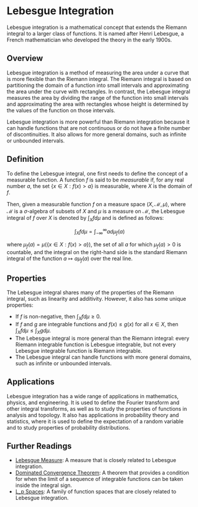 # Lebesgue Integration

Lebesgue integration is a mathematical concept that extends the Riemann integral to a larger class of functions. It is named after Henri Lebesgue, a French mathematician who developed the theory in the early 1900s. 

## Overview

Lebesgue integration is a method of measuring the area under a curve that is more flexible than the Riemann integral. The Riemann integral is based on partitioning the domain of a function into small intervals and approximating the area under the curve with rectangles. In contrast, the Lebesgue integral measures the area by dividing the range of the function into small intervals and approximating the area with rectangles whose height is determined by the values of the function on those intervals. 

Lebesgue integration is more powerful than Riemann integration because it can handle functions that are not continuous or do not have a finite number of discontinuities. It also allows for more general domains, such as infinite or unbounded intervals. 

## Definition

To define the Lebesgue integral, one first needs to define the concept of a measurable function. A function $f$ is said to be *measurable* if, for any real number $a$, the set $\{x \in X : f(x) > a\}$ is measurable, where $X$ is the domain of $f$. 

Then, given a measurable function $f$ on a measure space $(X,\mathcal{M},\mu)$, where $\mathcal{M}$ is a $\sigma$-algebra of subsets of $X$ and $\mu$ is a measure on $\mathcal{M}$, the Lebesgue integral of $f$ over $X$ is denoted by $\int_X f d\mu$ and is defined as follows:

$$\int_X f d\mu = \int_{-\infty}^\infty a d\mu_f(a)$$

where $\mu_f(a) = \mu(\{x \in X : f(x) > a\})$, the set of all $a$ for which $\mu_f(a) > 0$ is countable, and the integral on the right-hand side is the standard Riemann integral of the function $a \mapsto a\mu_f(a)$ over the real line.

## Properties

The Lebesgue integral shares many of the properties of the Riemann integral, such as linearity and additivity. However, it also has some unique properties:

- If $f$ is non-negative, then $\int_X f d\mu \geq 0$.
- If $f$ and $g$ are integrable functions and $f(x) \leq g(x)$ for all $x \in X$, then $\int_X f d\mu \leq \int_X g d\mu$.
- The Lebesgue integral is more general than the Riemann integral: every Riemann integrable function is Lebesgue integrable, but not every Lebesgue integrable function is Riemann integrable.
- The Lebesgue integral can handle functions with more general domains, such as infinite or unbounded intervals.

## Applications

Lebesgue integration has a wide range of applications in mathematics, physics, and engineering. It is used to define the Fourier transform and other integral transforms, as well as to study the properties of functions in analysis and topology. It also has applications in probability theory and statistics, where it is used to define the expectation of a random variable and to study properties of probability distributions.

## Further Readings

- [Lebesgue Measure](lebesgue_measure): A measure that is closely related to Lebesgue integration.
- [Dominated Convergence Theorem](dominated_convergence_theorem): A theorem that provides a condition for when the limit of a sequence of integrable functions can be taken inside the integral sign.
- [L_p Spaces](l_p_spaces): A family of function spaces that are closely related to Lebesgue integration.
